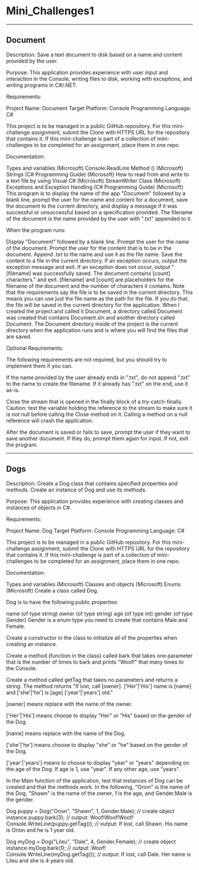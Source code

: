 # Mini_Challenges1
---
## Document
Description: Save a text document to disk based on a name and content provided by the user.

Purpose: This application provides experience with user input and interaction in the Console, writing files to disk, working with exceptions, and writing programs in C#/.NET.

Requirements:

Project Name: Document
Target Platform: Console
Programming Language: C#

This project is to be managed in a public GitHub repository. For this mini-challenge assignment, submit the Clone with HTTPS URL for the repository that contains it. If this mini-challenge is part of a collection of mini-challenges to be completed for an assignment, place them in one repo.

Documentation:

Types and variables (Microsoft)
Console.ReadLine Method () (Microsoft)
Strings (C# Programming Guide) (Microsoft)
How to read from and write to a text file by using Visual C# (Microsoft)
StreamWriter Class (Microsoft)
Exceptions and Exception Handling (C# Programming Guide) (Microsoft)
This program is to display the name of the app "Document" followed by a blank line, prompt the user for the name and content for a document, save the document to the current directory, and display a message if it was successful or unsuccessful based on a specification provided. The filename of the document is the name provided by the user with ".txt" appended to it.

When the program runs:

Display "Document" followed by a blank line.
Prompt the user for the name of the document.
Prompt the user for the content that is to be in the document.
Append .txt to the name and use it as the file name.
Save the content to a file in the current directory.
If an exception occurs, output the exception message and exit.
If an exception does not occur, output "[filename] was successfully saved. The document contains [count] characters." and exit. [filename] and [count] are placeholders for the filename of the document and the number of characters it contains.
Note that the requirements say the file is to be saved in the current directory. This means you can use just the file name as the path for the file. If you do that, the file will be saved in the current directory for the application. When I created the project and called it Document, a directory called Document was created that contains Document.sln and another directory called Document. The Document directory inside of the project is the current directory when the application runs and is where you will find the files that are saved.

Optional Requirements:

The following requirements are not required, but you should try to implement them if you can.

If the name provided by the user already ends in ".txt", do not append ".txt" to the name to create the filename. If it already has ".txt" on the end, use it as-is.

Close the stream that is opened in the finally block of a try-catch-finally. Caution: test the variable holding the reference to the stream to make sure it is not null before calling the Close method on it. Calling a method on a null reference will crash the application.

After the document is saved or fails to save, prompt the user if they want to save another document. If they do, prompt them again for input. If not, exit the program.

---
## Dogs
Description: Create a Dog class that contains specified properties and methods. Create an instance of Dog and use its methods.

Purpose: This application provides experience with creating classes and instances of objects in C#.

Requirements:

Project Name: Dog
Target Platform: Console
Programming Language: C#

This project is to be managed in a public GitHub repository. For this mini-challenge assignment, submit the Clone with HTTPS URL for the repository that contains it. If this mini-challenge is part of a collection of mini-challenges to be completed for an assignment, place them in one repo.

Documentation:

Types and variables (Microsoft)
Classes and objects (Microsoft)
Enums (Microsoft)
Create a class called Dog.

Dog is to have the following public properties:

name (of type string)
owner (of type string)
age (of type int)
gender (of type Gender)
Gender is a enum type you need to create that contains Male and Female.

Create a constructor in the class to initialize all of the properties when creating an instance.

Create a method (function in the class) called bark that takes one parameter that is the number of times to bark and prints "Woof!" that many times to the Console.

Create a method called getTag that takes no parameters and returns a string. The method returns "If lost, call [owner]. ['Her'|'His'] name is [name] and ['she'|'he'] is [age]  ['year'|'years'] old."

[owner] means replace with the name of the owner.

['Her'|'His'] means choose to display "Her" or "His" based on the gender of the Dog.

[name] means replace with the name of the Dog.

['she'|'he'] means choose to display "she" or "he" based on the gender of the Dog.

['year'|'years'] means to choose to display "year" or "years" depending on the age of the Dog. If age is 1, use "year". If any other age, use "years".

In the Main function of the application, test that instances of Dog can be created and that the methods work. In the following, "Orion" is the name of the Dog, "Shawn" is the name of the owner, 1 is the age, and Gender.Male is the gender.

Dog puppy = Dog("Orion", "Shawn", 1, Gender.Male);  // create object instance
puppy.bark(3); // output: Woof!Woof!Woof!
Console.WriteLine(puppy.getTag()); // output: If lost, call Shawn. His name is Orion and he is 1 year old.

Dog myDog = Dog("Lileu", "Dale", 4, Gender.Female);  // create object instance
myDog.bark(1); // output: Woof!
Console.WriteLine(myDog.getTag()); // output: If lost, call Dale. Her name is Lileu and she is 4 years old.
